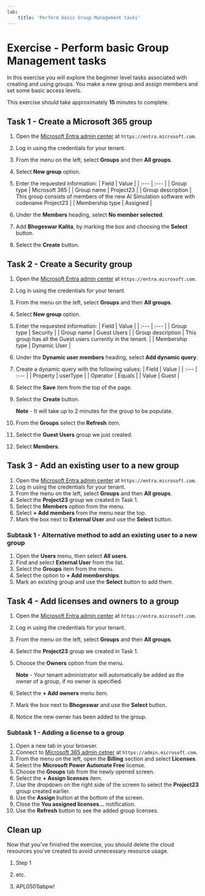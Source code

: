 ```yaml
---
lab:
    title: 'Perform basic Group Management tasks'
---
```


# Exercise - Perform basic Group Management tasks

In this exercise you will explore the beginner level tasks associated with creating and using groups. You make a new group and assign members and set some basic access levels.

This exercise should take approximately **15** minutes to complete.

## Task 1 - Create a Microsoft 365 group

1. Open the [Microsoft Entra admin center](https://entra.microsoft.com) at `https://entra.microsoft.com`.
1. Log in using the credentials for your tenant.
1. From the menu on the left, select **Groups** and then **All groups**.
1. Select **New group** option.
1. Enter the requested information:
   | Field | Value |
   | :---  | :---  |
   | Group type | Microsoft 365 |
   | Group name | Project23 |
   | Group description | This group consists of members of the new AI Simulation software with codename Project23 |
   | Membership type | Assigned |

1. Under the **Members** heading, select **No member selected**.
1. Add **Bhogeswar Kalita**, by marking the box and choosing the **Select** button.
1. Select the **Create** button.

## Task 2 - Create a Security group

1. Open the [Microsoft Entra admin center](https://entra.microsoft.com) at `https://entra.microsoft.com`.
1. Log in using the credentials for your tenant.
1. From the menu on the left, select **Groups** and then **All groups**.
1. Select **New group** option.
1. Enter the requested information:
   | Field | Value |
   | :---  | :---  |
   | Group type | Security |
   | Group name | Guest Users |
   | Group description | This group has all the Guest users currently in the tenant. |
   | Membership type | Dynamic User |

1. Under the **Dynamic user members** heading, select **Add dynamic query**.
1. Create a dynamic query with the following values:
   | Field | Value |
   | :---  | :---  |
   | Property | userType |
   | Operator | Equals |
   | Value | Guest |

1. Select the **Save** item from the top of the page.
1. Select the **Create** button.

   **Note** - It will take up to 2 minutes for the group to be populate.

1. From the **Groups** select the **Refresh** item.
1. Select the **Guest Users** group we just created.
1. Select **Members**.

## Task 3 - Add an existing user to a new group

1. Open the [Microsoft Entra admin center](https://entra.microsoft.com) at `https://entra.microsoft.com`.
1. Log in using the credentials for your tenant.
1. From the menu on the left, select **Groups** and then **All groups**.
1. Select the **Project23** group we created in Task 1.
1. Select the **Members** option from the menu.
1. Select **+ Add members** from the menu near the top.
1. Mark the box next to **External User** and use the **Select** button.

### Subtask 1 - Alternative method to add an existing user to a new group

1. Open the **Users** menu, then select **All users**.
1. Find and select **External User** from the list.
1. Select the **Groups** item from the menu.
1. Select the option to **+ Add memberships**.
1. Mark an existing group and use the **Select** button to add them.

## Task 4 - Add licenses and owners to a group

1. Open the [Microsoft Entra admin center](https://entra.microsoft.com) at `https://entra.microsoft.com`.
1. Log in using the credentials for your tenant.
1. From the menu on the left, select **Groups** and then **All groups**.
1. Select the **Project23** group we created in Task 1.
1. Choose the **Owners** option from the menu.

   **Note** - Your tenant administrator will automatically be added as the owner of a group, if no owner is specified.

1. Select the **+ Add owners** menu item.
1. Mark the box next to **Bhogeswar** and use the **Select** button.
1. Notice the new owner has been added to the group.

### Subtask 1 - Adding a license to a group

1. Open a new tab in your browser.
1. Connect to [Microsoft 365 admin cetner](https://admin.microsoft.com) at `https://admin.microsoft.com`.
1. From the menu on the left, open the **Billing** section and select **Licenses**.
1. Select the **Microsoft Power Automate Free** license.
1. Choose the **Groups** tab from the newly opened screen.
1. Select the **+ Assign licenses** item.
1. Use the dropdown on the right side of the screen to select the **Project23** group created earlier.
1. Use the **Assign** button at the bottom of the screen.
1. Close the **You assigned licenses...** notification.
1. Use the **Refresh** button to see the added group licenses.

## Clean up

<!-- Good practice - especially as self-paced learners will be using their own subscriptions -->
<!-- Delete this section if it is not needed -->

Now that you've finished the exercise, you should delete the cloud resources you've created to avoid unnecessary resource usage.

1. Step 1
2. etc.


1. APL0501labpw!


